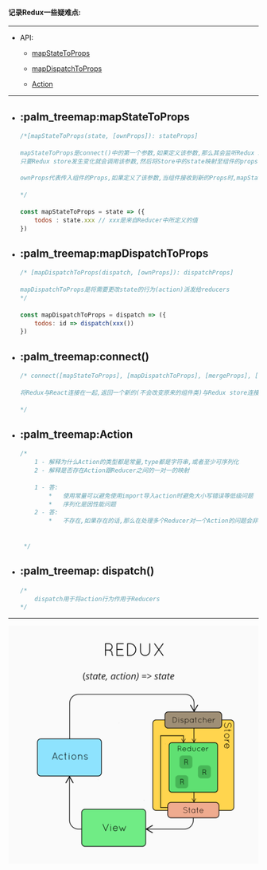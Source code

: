 #### 记录Redux一些疑难点:
---

*   API:

    *   [mapStateToProps](#palm_treemapStateToProps)

    *   [mapDispatchToProps](#palm_treemapDispatchToProps)

    *   [Action](#palm_treeAction)

---

*   ## :palm_treemap:mapStateToProps
    ```javascript
    /*[mapStateToProps(state, [ownProps]): stateProps] 

    mapStateToProps是connect()中的第一个参数,如果定义该参数,那么其会监听Redux store的变化,
    只要Redux store发生变化就会调用该参数,然后将Store中的state映射至组件的props.

    ownProps代表传入组件的Props,如果定义了该参数,当组件接收到新的Props时,mapStateToProps会被重新调用

    */

    const mapStateToProps = state => ({
        todos : state.xxx // xxx是来自Reducer中所定义的值
    })
    ```

*   ## :palm_treemap:mapDispatchToProps
    ```javascript
    /* [mapDispatchToProps(dispatch, [ownProps]): dispatchProps] 

    mapDispatchToProps是将需要更改state的行为(action)派发给reducers
    */

    const mapDispatchToProps = dispatch => ({
        todos: id => dispatch(xxx())
    })

    ```

*   ## :palm_treemap:connect()
    ```javascript
    /* connect([mapStateToProps], [mapDispatchToProps], [mergeProps], [options])
    
    将Redux与React连接在一起,返回一个新的(不会改变原来的组件类)与Redux store连接的组件类
    
    */
    ```

*   ## :palm_treemap:Action
    ```javascript
    /*
        1 - 解释为什么Action的类型都是常量,type都是字符串,或者至少可序列化
        2 - 解释是否存在Action跟Reducer之间的一对一的映射
        
        1 - 答:
            *   使用常量可以避免使用import导入action时避免大小写错误等低级问题
            *   序列化是因性能问题
        2 - 答:
            *   不存在,如果存在的话,那么在处理多个Reducer对一个Action的问题会非常棘手


     */ 
    ```
*   ##  :palm_treemap: dispatch()
    ```javascript
    /*
        dispatch用于将action行为作用于Reducers
    */
    ```

---
![Redux-逻辑图](./Redux.png)